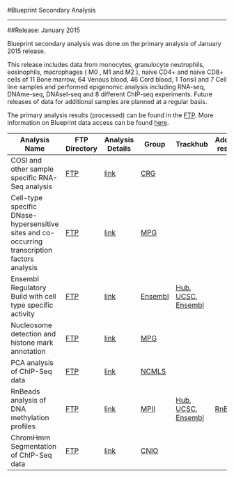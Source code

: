 #Blueprint Secondary Analysis
* * *

##Release:  January 2015

Blueprint secondary analysis was done on the primary analysis of January 2015 release.

This release includes data from monocytes, granulocyte neutrophils, eosinophils, macrophages ( M0 , M1 and M2 ), naive CD4+ and naive CD8+ cells of 11 Bone marrow, 64 Venous blood, 46 Cord blood, 1 Tonsil and 7 Cell line samples and performed epigenomic analysis including RNA-seq, DNAme-seq, DNAseI-seq and 8 different ChIP-seq experiments. Future releases of data for additional samples are planned at a regular basis.

The primary analysis results (processed) can be found in the <a href="http://ftp.ebi.ac.uk/pub/databases/blueprint/data">FTP</a>. More information on Blueprint data access can be found <a href="#/md/data">here</a>.

<div class="table-responsive">
<table summary="Blueprint Secondary Analysis Results" class="table table-striped">
	<thead>
		<tr>
			<th>Analysis Name</th>
			<th>FTP Directory</th>
			<th>Analysis Details</th>
			<th>Group</th>
			<th>Trackhub</th>
			<th>Additional resource</th>
		</tr>
	</thead>
	<tbody>
		<tr>
			<td>COSI and other sample specific RNA-Seq analysis</td>
			<td><a href="http://ftp.ebi.ac.uk/pub/databases/blueprint/releases/20150128/homo_sapiens/secondary_analysis/CoSI_analysis_of_RNA-seq_data/">FTP</a></td>
			<td><a href="#/md/secondary_analysis/CoSI_analysis_of_RNA-seq_data_20150128">link</a></td>
			<td><a href="http://crg.eu/">CRG</a></td>
			<td></td>
			<td></td>
		</tr>
		<tr>
			<td>Cell-type specific DNase-hypersensitive sites and co-occurring transcription factors analysis</td>
			<td><a href="http://ftp.ebi.ac.uk/pub/databases/blueprint/releases/20150128/homo_sapiens/secondary_analysis/Cell-type_specific_DNase-hypersensitive_sites/">FTP</a></td>
			<td><a href="#/md/secondary_analysis/Cell-type_specific_DNase-hypersensitive_sites_20150128">link</a></td>
			<td><a href="http://www.molgen.mpg.de/">MPG</a></td>
			<td></td>
			<td></td>
		</tr>
		<tr>
			<td>Ensembl Regulatory Build with cell type specific activity</td>
			<td><a href="http://ftp.ebi.ac.uk/pub/databases/blueprint/releases/20150128/homo_sapiens/secondary_analysis/Ensembl_Regulatory_Build/">FTP</a></td>
			<td><a href="#/md/secondary_analysis/Ensembl_Regulatory_Build_20150128">link</a></td>
			<td><a href="http://www.ensembl.org/">Ensembl</a></td>
			<td>
				<a href="http://ftp.ebi.ac.uk/pub/databases/blueprint/releases/20150128/homo_sapiens/secondary_analysis/Ensembl_Regulatory_Build/hub.txt">Hub</a>, <a href="http://genome.ucsc.edu/cgi-bin/hgTracks?db=hg19&amp;hubUrl=http://ftp.ebi.ac.uk/pub/databases/blueprint/releases/20150128/homo_sapiens/secondary_analysis/Ensembl_Regulatory_Build/hub.txt">UCSC</a>, <a href="http://grch37.ensembl.org/Homo_sapiens/Location/View?g=ENSG00000130544;contigviewbottom=url:http://ftp.ebi.ac.uk/pub/databases/blueprint/releases/20150128/homo_sapiens/secondary_analysis/Ensembl_Regulatory_Build/hub.txt;format=DATAHUB;menu=Ensembl Regulatory Build data">Ensembl</a>
			</td>
			<td></td>
		</tr>
		<tr>
			<td>Nucleosome detection and histone mark annotation</td>
			<td><a href="http://ftp.ebi.ac.uk/pub/databases/blueprint/releases/20150128/homo_sapiens/secondary_analysis/Nucleosome_detection_and_histone_annotation/">FTP</a></td>
			<td><a href="#/md/secondary_analysis/Nucleosome_detection_and_histone_annotation_20150128">link</a></td>
			<td><a href="http://www.molgen.mpg.de/">MPG</a></td>
			<td></td>
			<td></td>
		</tr>
		<tr>
			<td>PCA analysis of ChIP-Seq data</td>
			<td><a href="http://ftp.ebi.ac.uk/pub/databases/blueprint/releases/20150128/homo_sapiens/secondary_analysis/PCA_analysis_of_ChIP-Seq_data/">FTP</a></td>
			<td><a href="#/md/secondary_analysis/PCA_analysis_of_ChIP-Seq_data_20150128">link</a></td>
			<td><a href="http://www.rimls.nl">NCMLS</a></td>
			<td></td>
			<td></td>
		</tr>
		<tr>
			<td>RnBeads analysis of DNA methylation profiles</td>
			<td><a href="http://ftp.ebi.ac.uk/pub/databases/blueprint/releases/20150128/homo_sapiens/secondary_analysis/RnBeads_analysis_for_Methylation_data">FTP</a></td>
			<td><a href="#/md/secondary_analysis/RnBeads_analysis_for_Methylation_data_20150128">link</a></td>
			<td><a href="http://mpi-inf.mpg.de">MPII</a></td>
			<td><a href="http://rnbeads.mpi-inf.mpg.de/reports/blueprint/release201501_v1/tracks_and_tables_data/sites/trackHub_bigBed/hub.txt">Hub</a>, <a href="http://genome.ucsc.edu/cgi-bin/hgTracks?db=hg19&amp;hubUrl=http://rnbeads.mpi-inf.mpg.de/reports/blueprint/release201501_v1/tracks_and_tables_data/sites/trackHub_bigBed/hub.txt">UCSC</a>, <a href="http://grch37.ensembl.org/Homo_sapiens/Location/View?g=ENSG00000130544;contigviewbottom=url:http://rnbeads.mpi-inf.mpg.de/reports/blueprint/release201501_v1/tracks_and_tables_data/sites/trackHub_bigBed/hub.txt;format=DATAHUB;menu=RnBeads data">Ensembl</a></td>
			<td><a href="http://rnbeads.mpi-inf.mpg.de/reports/blueprint/release201501_v1/index.html">RnBeads</a></td>
		</tr>
		<tr>
			<td>ChromHmm Segmentation of ChIP-Seq data</td>
			<td><a href="http://ftp.ebi.ac.uk/pub/databases/blueprint/releases/20150128/homo_sapiens/secondary_analysis/Segmentation_of_ChIP-Seq_data/">FTP</a></td>
			<td><a href="#/md/secondary_analysis/Segmentation_of_ChIP-Seq_data_20150128">link</a></td>
			<td><a href="http://cnio.es">CNIO</a></td>
			<td></td>
			<td></td>
		</tr>
	</tbody>
</table>
</div>